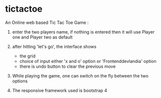# tictactoe
An Online web based Tic Tac Toe Game :

1. enter the two players name, if nothing is entered then it will use Player one and Player two as default
2. after hitting 'let's go', the interface shows
   - the grid
   - choice of input either 'x and o' option or 'Frontenddevlandia' option
   - there is undo button to clear the previous move

3. While playing the game, one can switch on the fly between the two options
4. The responsive framework used is bootstrap 4
